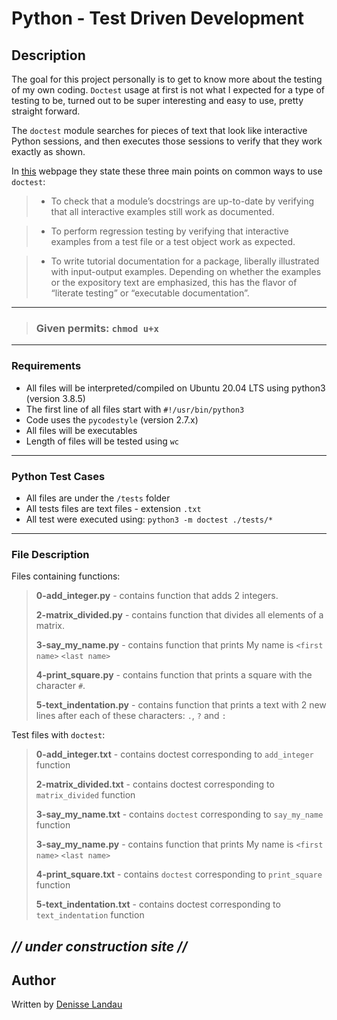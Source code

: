 # Python - Test Driven Development

## Description

The goal for this project personally is to get to know more about the testing of my own coding. ``Doctest`` usage at first is not what I expected for a type of testing to be, turned out to be super interesting and easy to use, pretty straight forward.

The ``doctest`` module searches for pieces of text that look like interactive Python sessions, and then executes those sessions to verify that they work exactly as shown.

In [this](https://docs.python.org/3.4/library/doctest.html) webpage they state these three main points on common ways to use ``doctest``:

>- To check that a module’s docstrings are up-to-date by verifying that all interactive examples still work as documented.

>- To perform regression testing by verifying that interactive examples from a test file or a test object work as expected.

>- To write tutorial documentation for a package, liberally illustrated with input-output examples. Depending on whether the examples or the expository text are emphasized, this has the flavor of “literate testing” or “executable documentation”.

---

>### Given permits: ``chmod u+x``
>

---
### Requirements

- All files will be interpreted/compiled on Ubuntu 20.04 LTS using python3 (version 3.8.5)
- The first line of all files start with ``#!/usr/bin/python3``
- Code uses the ``pycodestyle`` (version 2.7.x)
- All files will be executables
- Length of files will be tested using ``wc``

---
### Python Test Cases

- All files are under the ``/tests`` folder
- All tests files are text files - extension ``.txt``
- All test were executed using: ``python3 -m doctest ./tests/*``

---

### File Description

Files containing functions:
>**0-add_integer.py** - contains function that adds 2 integers.
>
>**2-matrix_divided.py** - contains function that divides all elements of a matrix.
>
>**3-say_my_name.py** - contains function that prints My name is ``<first name>`` ``<last name>``
>
> **4-print_square.py** - contains function that prints a square with the character ``#``.
>
> **5-text_indentation.py** - contains function that prints a text with 2 new lines after each of these characters: ``.``, ``?`` and ``:``

Test files with ``doctest``:
>**0-add_integer.txt** - contains doctest corresponding to ``add_integer`` function
>
>**2-matrix_divided.txt** - contains doctest corresponding to ``matrix_divided`` function
>
> **3-say_my_name.txt** - contains ``doctest`` corresponding to ``say_my_name`` function
>
> **3-say_my_name.py** - contains function that prints My name is ``<first name>`` ``<last name>``
>
> **4-print_square.txt** - contains ``doctest`` corresponding to ``print_square`` function
>
> **5-text_indentation.txt** - contains doctest corresponding to ``text_indentation`` function

  *// under construction site //*
---

## Author

Written by [Denisse Landau](https://www.linkedin.com/in/denisselandau/ "Denisse Landau")